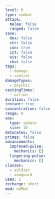 ```yaml
---
level: 0
type: combat
attack:
  melee: false
  ranged: false
save:
  dex: false
  str: false
  con: true
  int: false
  wis: false
  cha: false
tags:
  - damage
  - control
damageTypes:
  - psychic
castingTimes:
  - action
duration: false
instant: true
concentration: false
range: 0
aoe:
  type: sphere
  size: 10
detonates: false
primes: false
advancements:
  improved-pulse:
    mechanics: []
  lingering-pulse:
    mechanics: []
classes:
  - soldier
  - vanguard
uses: 5
recharge: short
mod: noMod
---
```

